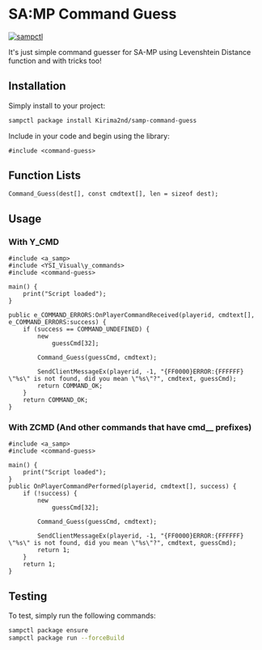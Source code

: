 # SA:MP Command Guess

[![sampctl](https://img.shields.io/badge/sampctl-command--guess-2f2f2f.svg?style=for-the-badge)](https://github.com/Kirima2nd/samp-command-guess)

It's just simple command guesser for SA-MP using Levenshtein Distance function
and with tricks too!

## Installation

Simply install to your project:

```bash
sampctl package install Kirima2nd/samp-command-guess
```

Include in your code and begin using the library:

```pawn
#include <command-guess>
```

## Function Lists

```pawn
Command_Guess(dest[], const cmdtext[], len = sizeof dest);
```

## Usage

### With Y_CMD
```pawn
#include <a_samp>
#include <YSI_Visual\y_commands>
#include <command-guess>

main() {
    print("Script loaded");
}

public e_COMMAND_ERRORS:OnPlayerCommandReceived(playerid, cmdtext[], e_COMMAND_ERRORS:success) {
	if (success == COMMAND_UNDEFINED) {
		new 
			guessCmd[32];
		
		Command_Guess(guessCmd, cmdtext);

		SendClientMessageEx(playerid, -1, "{FF0000}ERROR:{FFFFFF} \"%s\" is not found, did you mean \"%s\"?", cmdtext, guessCmd);
		return COMMAND_OK;
	}
	return COMMAND_OK;
}
```

### With ZCMD (And other commands that have cmd__ prefixes)
```pawn
#include <a_samp>
#include <command-guess>

main() {
    print("Script loaded");
}
public OnPlayerCommandPerformed(playerid, cmdtext[], success) {
	if (!success) {
		new 
			guessCmd[32];
		
		Command_Guess(guessCmd, cmdtext);

		SendClientMessageEx(playerid, -1, "{FF0000}ERROR:{FFFFFF} \"%s\" is not found, did you mean \"%s\"?", cmdtext, guessCmd);
		return 1;
	}
	return 1;
}
```

## Testing

To test, simply run the following commands:

```bash
sampctl package ensure
sampctl package run --forceBuild
```
